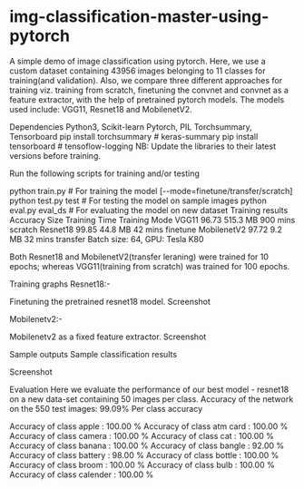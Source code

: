 # img-classification-master-using-pytorch
A simple demo of image classification using pytorch. Here, we use a custom dataset containing 43956 images belonging to 11 classes for training(and validation). Also, we compare three different approaches for training viz. training from scratch, finetuning the convnet and convnet as a feature extractor, with the help of pretrained pytorch models. The models used include: VGG11, Resnet18 and MobilenetV2.

Dependencies
Python3, Scikit-learn
Pytorch, PIL
Torchsummary, Tensorboard
pip install torchsummary # keras-summary
pip install tensorboard  # tensoflow-logging
NB: Update the libraries to their latest versions before training.

Run the following scripts for training and/or testing

python train.py # For training the model [--mode=finetune/transfer/scratch]
python test.py test # For testing the model on sample images
python eval.py eval_ds # For evaluating the model on new dataset
Training results
Accuracy	Size	Training Time	Training Mode
VGG11	96.73	515.3 MB	900 mins	scratch
Resnet18	99.85	44.8 MB	42 mins	finetune
MobilenetV2	97.72	9.2 MB	32 mins	transfer
Batch size: 64, GPU: Tesla K80

Both Resnet18 and MobilenetV2(transfer leraning) were trained for 10 epochs; whereas VGG11(training from scratch) was trained for 100 epochs.

Training graphs
Resnet18:-

Finetuning the pretrained resnet18 model. Screenshot

Mobilenetv2:-


Mobilenetv2 as a fixed feature extractor. Screenshot

Sample outputs
Sample classification results

Screenshot

Evaluation
Here we evaluate the performance of our best model - resnet18 on a new data-set containing 50 images per class.
Accuracy of the network on the 550 test images: 99.09%
Per class accuracy

Accuracy of class    apple : 100.00 %
Accuracy of class atm card : 100.00 %
Accuracy of class   camera : 100.00 %
Accuracy of class      cat : 100.00 %
Accuracy of class   banana : 100.00 %
Accuracy of class   bangle : 92.00 %
Accuracy of class  battery : 98.00 %
Accuracy of class   bottle : 100.00 %
Accuracy of class    broom : 100.00 %
Accuracy of class     bulb : 100.00 %
Accuracy of class calender : 100.00 %
